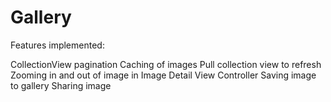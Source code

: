 # Gallery

Features implemented:

CollectionView pagination
Caching of images
Pull collection view to refresh
Zooming in and out of image in Image Detail View Controller
Saving image to gallery
Sharing image
